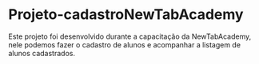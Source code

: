 # Projeto-cadastroNewTabAcademy
Este projeto foi desenvolvido durante a capacitação da NewTabAcademy, nele podemos fazer o cadastro de alunos e acompanhar a listagem de alunos cadastrados.
